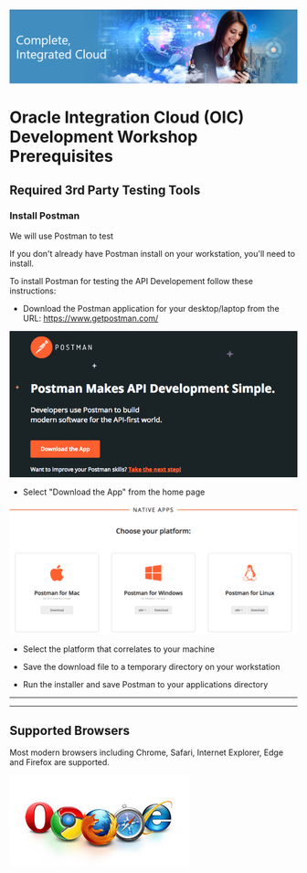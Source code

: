 <img class="float-right" src="images/j2c-logo.png">

# Oracle  Integration Cloud (OIC) Development Workshop Prerequisites

## Required 3rd Party Testing Tools

### Install Postman

We will use Postman to test 

If you don't already have Postman install on your workstation, you'll need to install.

To install Postman for testing the API Developement follow these instructions:

- Download the Postman application for your desktop/laptop from the URL:
<https://www.getpostman.com/>

![](images/studentguide/postmanImage01.png)

- Select "Download the App" from the home page

![](images/studentguide/postmanImage02.png)

-  Select the platform that correlates to your machine

- Save the download file to a temporary directory on your workstation

- Run the installer and save Postman to your applications directory


---

---

## Supported Browsers

Most modern browsers including Chrome, Safari, Internet Explorer, Edge and Firefox are supported.

![](images/browsers.jpeg)
